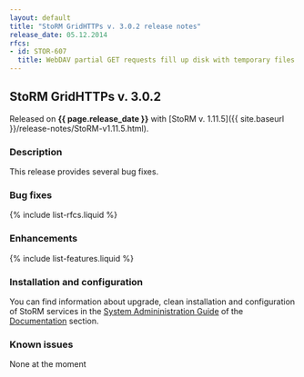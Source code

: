 ```yaml
---
layout: default
title: "StoRM GridHTTPs v. 3.0.2 release notes"
release_date: 05.12.2014
rfcs:
- id: STOR-607
  title: WebDAV partial GET requests fill up disk with temporary files
---
```


## StoRM GridHTTPs v. 3.0.2

Released on **{{ page.release_date }}** with [StoRM v. 1.11.5]({{ site.baseurl }}/release-notes/StoRM-v1.11.5.html).

### Description

This release provides several bug fixes.

### Bug fixes

{% include list-rfcs.liquid %}

### Enhancements

{% include list-features.liquid %}

### Installation and configuration

You can find information about upgrade, clean installation and configuration of StoRM services in the [System Admininistration Guide][storm-sysadmin-guide] of the [Documentation][storm-documentation] section.

### Known issues

None at the moment

[storm-documentation]: {{site.baseurl}}/documentation.html
[storm-sysadmin-guide]: {{site.baseurl}}/documentation/sysadmin-guide/1.11.5

